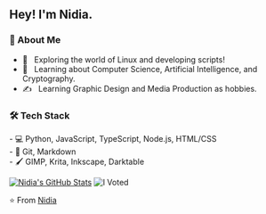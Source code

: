 <h2> Hey! I'm Nidia.</h2>

<h3>👩 About Me </h3>

- 🤔 &nbsp; Exploring the world of Linux and developing scripts!
- 🌱 &nbsp; Learning about Computer Science, Artificial Intelligence, and Cryptography.
- ✍  &nbsp; Learning Graphic Design and Media Production as hobbies.

<h3>🛠 Tech Stack </h3>
- 💻 Python,  JavaScript, TypeScript, Node.js, HTML/CSS
<br />
- 🔧 Git, Markdown
<br />
- 🖌 GIMP, Krita, Inkscape, Darktable
<br />

[![Nidia's GitHub Stats](https://github-readme-stats.vercel.app/api?username=garman1001&show_icons=true)](https://github.com/garman1001)
![I Voted](https://user-images.githubusercontent.com/3104489/97828882-616ae680-1c96-11eb-8110-4f39349b4033.gif)

⭐️ From [Nidia](https://github.com/garman1001)



